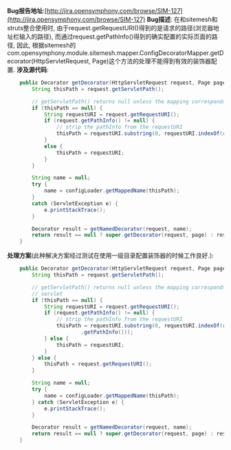 **Bug报告地址**:[http://jira.opensymphony.com/browse/SIM-127](http://jira.opensymphony.com/browse/SIM-127)
**Bug描述**: 在和sitemesh和struts整合使用时, 由于request.getRequestURI()得到的是请求的路径(浏览器地址栏输入的路径), 而通过request.getPathInfo()得到的确实配置的实际页面的路径, 因此, 根据sitemesh的com.opensymphony.module.sitemesh.mapper.ConfigDecoratorMapper.getDecorator(HttpServletRequest, Page)这个方法的处理不能得到有效的装饰器配置.
**涉及源代码**:

```java
    public Decorator getDecorator(HttpServletRequest request, Page page) {
        String thisPath = request.getServletPath();

        // getServletPath() returns null unless the mapping corresponds to a servlet
        if (thisPath == null) {
            String requestURI = request.getRequestURI();
            if (request.getPathInfo() != null) {
                // strip the pathInfo from the requestURI
                thisPath = requestURI.substring(0, requestURI.indexOf(request.getPathInfo()));
            }
            else {
                thisPath = requestURI;
            }
        }

        String name = null;
        try {
            name = configLoader.getMappedName(thisPath);
        }
        catch (ServletException e) {
            e.printStackTrace();
        }

        Decorator result = getNamedDecorator(request, name);
        return result == null ? super.getDecorator(request, page) : result;
    }
```

**处理方案**(此种解决方案经过测试在使用一级目录配置装饰器的时候工作良好.):

```java
	public Decorator getDecorator(HttpServletRequest request, Page page) {
		String thisPath = request.getServletPath();

		// getServletPath() returns null unless the mapping corresponds to a
		// servlet
		if (thisPath == null) {
			String requestURI = request.getRequestURI();
			if (request.getPathInfo() != null) {
				// strip the pathInfo from the requestURI
				thisPath = requestURI.substring(0, requestURI.indexOf(request
						.getPathInfo()));
			} else {
				thisPath = requestURI;
			}
		} else {
			thisPath = request.getRequestURI();
		}

		String name = null;
		try {
			name = configLoader.getMappedName(thisPath);
		} catch (ServletException e) {
			e.printStackTrace();
		}

		Decorator result = getNamedDecorator(request, name);
		return result == null ? super.getDecorator(request, page) : result;
	}
```

